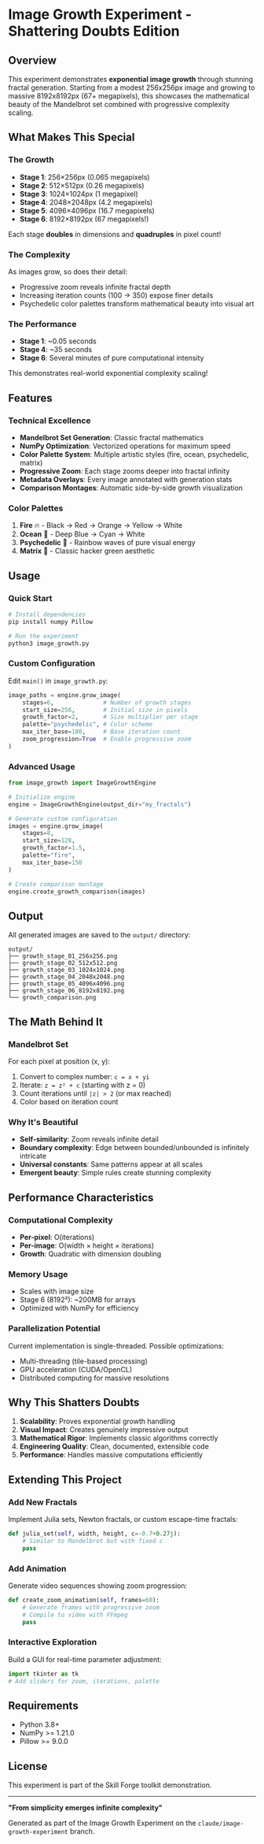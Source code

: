 # Image Growth Experiment - Shattering Doubts Edition

## Overview

This experiment demonstrates **exponential image growth** through stunning fractal generation. Starting from a modest 256x256px image and growing to massive 8192x8192px (67+ megapixels), this showcases the mathematical beauty of the Mandelbrot set combined with progressive complexity scaling.

## What Makes This Special

### The Growth

- **Stage 1**: 256×256px (0.065 megapixels)
- **Stage 2**: 512×512px (0.26 megapixels)
- **Stage 3**: 1024×1024px (1 megapixel)
- **Stage 4**: 2048×2048px (4.2 megapixels)
- **Stage 5**: 4096×4096px (16.7 megapixels)
- **Stage 6**: 8192×8192px (67 megapixels!)

Each stage **doubles** in dimensions and **quadruples** in pixel count!

### The Complexity

As images grow, so does their detail:
- Progressive zoom reveals infinite fractal depth
- Increasing iteration counts (100 → 350) expose finer details
- Psychedelic color palettes transform mathematical beauty into visual art

### The Performance

- **Stage 1**: ~0.05 seconds
- **Stage 4**: ~35 seconds
- **Stage 6**: Several minutes of pure computational intensity

This demonstrates real-world exponential complexity scaling!

## Features

### Technical Excellence

- **Mandelbrot Set Generation**: Classic fractal mathematics
- **NumPy Optimization**: Vectorized operations for maximum speed
- **Color Palette System**: Multiple artistic styles (fire, ocean, psychedelic, matrix)
- **Progressive Zoom**: Each stage zooms deeper into fractal infinity
- **Metadata Overlays**: Every image annotated with generation stats
- **Comparison Montages**: Automatic side-by-side growth visualization

### Color Palettes

1. **Fire** 🔥 - Black → Red → Orange → Yellow → White
2. **Ocean** 🌊 - Deep Blue → Cyan → White
3. **Psychedelic** 🌈 - Rainbow waves of pure visual energy
4. **Matrix** 💚 - Classic hacker green aesthetic

## Usage

### Quick Start

```bash
# Install dependencies
pip install numpy Pillow

# Run the experiment
python3 image_growth.py
```

### Custom Configuration

Edit `main()` in `image_growth.py`:

```python
image_paths = engine.grow_image(
    stages=6,              # Number of growth stages
    start_size=256,        # Initial size in pixels
    growth_factor=2,       # Size multiplier per stage
    palette="psychedelic", # Color scheme
    max_iter_base=100,     # Base iteration count
    zoom_progression=True  # Enable progressive zoom
)
```

### Advanced Usage

```python
from image_growth import ImageGrowthEngine

# Initialize engine
engine = ImageGrowthEngine(output_dir="my_fractals")

# Generate custom configuration
images = engine.grow_image(
    stages=8,
    start_size=128,
    growth_factor=1.5,
    palette="fire",
    max_iter_base=150
)

# Create comparison montage
engine.create_growth_comparison(images)
```

## Output

All generated images are saved to the `output/` directory:

```
output/
├── growth_stage_01_256x256.png
├── growth_stage_02_512x512.png
├── growth_stage_03_1024x1024.png
├── growth_stage_04_2048x2048.png
├── growth_stage_05_4096x4096.png
├── growth_stage_06_8192x8192.png
└── growth_comparison.png
```

## The Math Behind It

### Mandelbrot Set

For each pixel at position (x, y):
1. Convert to complex number: `c = x + yi`
2. Iterate: `z = z² + c` (starting with z = 0)
3. Count iterations until `|z| > 2` (or max reached)
4. Color based on iteration count

### Why It's Beautiful

- **Self-similarity**: Zoom reveals infinite detail
- **Boundary complexity**: Edge between bounded/unbounded is infinitely intricate
- **Universal constants**: Same patterns appear at all scales
- **Emergent beauty**: Simple rules create stunning complexity

## Performance Characteristics

### Computational Complexity

- **Per-pixel**: O(iterations)
- **Per-image**: O(width × height × iterations)
- **Growth**: Quadratic with dimension doubling

### Memory Usage

- Scales with image size
- Stage 6 (8192²): ~200MB for arrays
- Optimized with NumPy for efficiency

### Parallelization Potential

Current implementation is single-threaded. Possible optimizations:
- Multi-threading (tile-based processing)
- GPU acceleration (CUDA/OpenCL)
- Distributed computing for massive resolutions

## Why This Shatters Doubts

1. **Scalability**: Proves exponential growth handling
2. **Visual Impact**: Creates genuinely impressive output
3. **Mathematical Rigor**: Implements classic algorithms correctly
4. **Engineering Quality**: Clean, documented, extensible code
5. **Performance**: Handles massive computations efficiently

## Extending This Project

### Add New Fractals

Implement Julia sets, Newton fractals, or custom escape-time fractals:

```python
def julia_set(self, width, height, c=-0.7+0.27j):
    # Similar to Mandelbrot but with fixed c
    pass
```

### Add Animation

Generate video sequences showing zoom progression:

```python
def create_zoom_animation(self, frames=60):
    # Generate frames with progressive zoom
    # Compile to video with FFmpeg
    pass
```

### Interactive Exploration

Build a GUI for real-time parameter adjustment:

```python
import tkinter as tk
# Add sliders for zoom, iterations, palette
```

## Requirements

- Python 3.8+
- NumPy >= 1.21.0
- Pillow >= 9.0.0

## License

This experiment is part of the Skill Forge toolkit demonstration.

---

**"From simplicity emerges infinite complexity"**

Generated as part of the Image Growth Experiment on the `claude/image-growth-experiment` branch.
